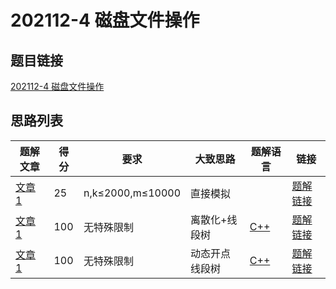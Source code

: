 # 202112-4 磁盘文件操作

## 题目链接

[202112-4 磁盘文件操作](http://118.190.20.162/view.page?gpid=T135)

## 思路列表

<table id="idea_list" class="display nowrap" style="width:100%">
  <thead>
  <tr>
    <th>题解文章</th>
    <th>得分</th>
    <th>要求</th>
    <th>大致思路</th>
    <th>题解语言</th>
    <th>链接</th>
  </tr>
  </thead>
  <tbody>
    <tr>
      <td><a href="1">文章 1</a></td>
      <td>25</td>
      <td>n,k&le;2000,m&le;10000</th>
      <td>直接模拟</td>
      <td> </td>
      <td><a href="1#25">题解链接</a></td>
    </tr>
    <tr>
      <td><a href="1">文章 1</a></td>
      <td>100</td>
      <td>无特殊限制</th>
      <td>离散化+线段树</td>
      <td><a href="1#code1">C++</a></td>
      <td><a href="1#100">题解链接</a></td>
    </tr>
    <tr>
      <td><a href="1">文章 1</a></td>
      <td>100</td>
      <td>无特殊限制</th>
      <td>动态开点线段树</td>
      <td><a href="1#code2">C++</a></td>
      <td><a href="1#100_1">题解链接</a></td>
    </tr>
  </tbody>
</table>
